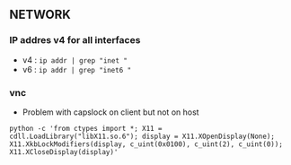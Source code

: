 ## NETWORK

### IP addres v4 for all interfaces 
* v4 : `ip addr | grep "inet "`
* v6 : `ip addr | grep "inet6 "`


### vnc

* Problem with capslock on client but not on host 

 `python -c 'from ctypes import *; X11 = cdll.LoadLibrary("libX11.so.6"); display = X11.XOpenDisplay(None); X11.XkbLockModifiers(display, c_uint(0x0100), c_uint(2), c_uint(0)); X11.XCloseDisplay(display)'`  
